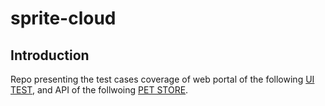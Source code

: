 # sprite-cloud
## Introduction
Repo presenting the test cases coverage of web portal of the following [UI TEST](http://www.uitestingplayground.com/), and API of the follwoing [PET STORE](https://petstore.swagger.io/).
